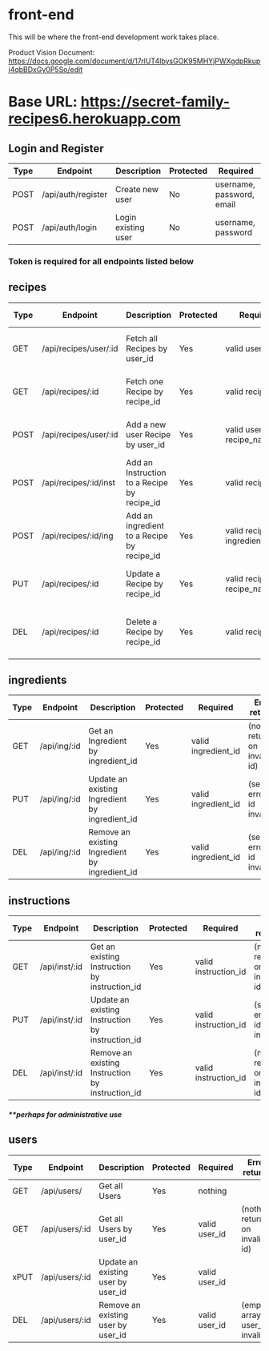 # front-end
This will be where the front-end development work takes place.

Product Vision Document:
https://docs.google.com/document/d/17rlUT4IbysGOK95MHYjPWXgdpRkupj4qbBDxGy0P5So/edit

# Base URL: https://secret-family-recipes6.herokuapp.com

## Login and Register

| Type | Endpoint           | Description         | Protected | Required                  |
| ---- | ------------------ | ------------------- | --------- | ------------------------- |
| POST | /api/auth/register | Create new user     | No        | username, password, email |
| POST | /api/auth/login    | Login existing user | No        | username, password        |

### Token is required for all endpoints listed below

## recipes

| Type | Endpoint              | Description                                 | Protected | Required   | Error returns |
| ---- | --------------------- | ------------------------------------------- | --------- | -----------| ------------------------------------ |
| GET  | /api/recipes/user/:id | Fetch all Recipes by user_id                | Yes       | valid user_id | (empty array if user_id invalid)|
| GET  | /api/recipes/:id      | Fetch one Recipe by recipe_id               | Yes       | valid recipe_id  | (server error if id invalid) |
| POST | /api/recipes/user/:id | Add a new user Recipe by user_id            | Yes       | valid user_id, recipe_name | (server error if id invalid)|
| POST | /api/recipes/:id/inst | Add an Instruction to a Recipe by recipe_id | Yes       | valid recipe_id | (server error if id invalid) |
| POST | /api/recipes/:id/ing  | Add an ingredient to a Recipe by recipe_id  | Yes       | valid recipe_id, ingredient_name | (server error if id invalid) |
| PUT  | /api/recipes/:id      | Update a Recipe by recipe_id                | Yes       | valid recipe_id, recipe_name | (server error if id invalid) |
| DEL  | /api/recipes/:id      | Delete a Recipe by recipe_id                | Yes       | valid recipe_id | (nothing returns on invalid id)|

## ingredients

| Type | Endpoint     | Description                                    | Protected | Required            | Error returns |
| ---- | ------------ | ---------------------------------------------- | --------- | ------------------- | ------------------------------- |
| GET  | /api/ing/:id | Get an Ingredient by ingredient_id             | Yes       | valid ingredient_id | (nothing returns on invalid id) |
| PUT  | /api/ing/:id | Update an existing Ingredient by ingredient_id | Yes       | valid ingredient_id | (server error if id invalid)    |
| DEL  | /api/ing/:id | Remove an existing Ingredient by ingredient_id | Yes       | valid ingredient_id | (server error if id invalid)    |

## instructions

| Type | Endpoint      | Description                                      | Protected | Required             | Error returns |
| ---- | ------------- | ------------------------------------------------ | --------- | -------------------- | ------------------------------- |
| GET  | /api/inst/:id | Get an existing Instruction by instruction_id    | Yes       | valid instruction_id | (nothing returns on invalid id) |
| PUT  | /api/inst/:id | Update an existing Instruction by instruction_id | Yes       | valid instruction_id | (server error if id invalid)    |
| DEL  | /api/inst/:id | Remove an existing Instruction by instruction_id | Yes       | valid instruction_id | (nothing returns on invalid id) |

##### \*\*perhaps for administrative use

## users

| Type | Endpoint       | Description                               | Protected | Required      | Error returns |
| ---- | -------------- | ----------------------------------------- | --------- | ------------- | -------------------------------- |
| GET  | /api/users/    | Get all Users                             | Yes       | nothing       |
| GET  | /api/users/:id | Get all Users by user_id                  | Yes       | valid user_id | (nothing returns on invalid id)  |
| xPUT | /api/users/:id | Update an existing user by user_id        | Yes       | valid user_id |
| DEL  | /api/users/:id | Remove an existing user by user_id        | Yes       | valid user_id | (empty array if user_id invalid) |
